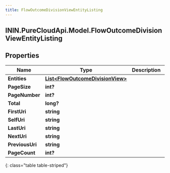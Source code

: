 ```yaml
---
title: FlowOutcomeDivisionViewEntityListing
---
```

## ININ.PureCloudApi.Model.FlowOutcomeDivisionViewEntityListing

## Properties

|Name | Type | Description | Notes|
|------------ | ------------- | ------------- | -------------|
| **Entities** | [**List&lt;FlowOutcomeDivisionView&gt;**](FlowOutcomeDivisionView.html) |  | [optional] |
| **PageSize** | **int?** |  | [optional] |
| **PageNumber** | **int?** |  | [optional] |
| **Total** | **long?** |  | [optional] |
| **FirstUri** | **string** |  | [optional] |
| **SelfUri** | **string** |  | [optional] |
| **LastUri** | **string** |  | [optional] |
| **NextUri** | **string** |  | [optional] |
| **PreviousUri** | **string** |  | [optional] |
| **PageCount** | **int?** |  | [optional] |
{: class="table table-striped"}


